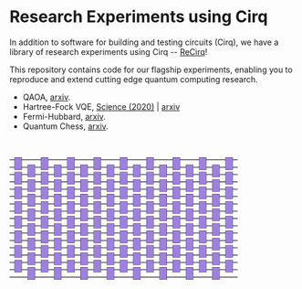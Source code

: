 # Research Experiments using Cirq

In addition to software for building and testing circuits (Cirq),
we have a library of research experiments using Cirq -- [ReCirq](https://github.com/quantumlib/ReCirq)!

This repository contains code for our flagship experiments, enabling
you to reproduce and extend cutting edge quantum computing research.

 - QAOA, [arxiv](https://arxiv.org/abs/2004.04197).
 - Hartree-Fock VQE, [Science (2020)](https://science.sciencemag.org/content/369/6507/1084) | [arxiv](https://arxiv.org/abs/2004.04174)
 - Fermi-Hubbard, [arxiv](https://arxiv.org/abs/2010.07965).
 - Quantum Chess, [arxiv](https://arxiv.org/abs/1906.05836).

<img alt="Circuit" src="./images/g3618.png" style="max-width: 400px; margin-top: 2rem;">
